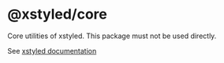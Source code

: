 # @xstyled/core

Core utilities of xstyled. This package must not be used directly.

See [xstyled documentation](https://xstyled.dev)
